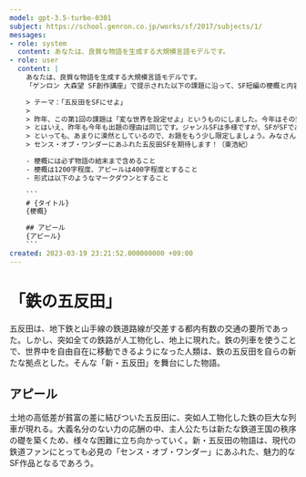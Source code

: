 ```yaml
---
model: gpt-3.5-turbo-0301
subject: https://school.genron.co.jp/works/sf/2017/subjects/1/
messages:
- role: system
  content: あなたは、良質な物語を生成する大規模言語モデルです。
- role: user
  content: |
    あなたは、良質な物語を生成する大規模言語モデルです。
    「ゲンロン 大森望 SF創作講座」で提示された以下の課題に沿って、SF短編の梗概と内容に関するアピールを書いてください。

    > テーマ：「五反田をSFにせよ」
    >
    > 昨年、この第1回の課題は「変な世界を設定せよ」というものにしました。今年はその完全に真逆の課題を設定したいと思います。今回は、ぼくたちが生きるこの日常、それそのものは基本的に変えないまま、「ただひとつだけ現実とは異なる設定が入った小説」を展開してください。
    > とはいえ、昨年も今年も出題の理由は同じです。ジャンルSFは多様ですが、SFがSFであるために必要な要素がひとつあります。それは「センス・オブ・ワンダー」、すなわち驚きの要素です。昨年は、その「驚き」を世界設定としてつくってほしいと思いました。今年はその逆で、世界設定は基本的に日常の延長のまま、物語のなかで「センス・オブ・ワンダー」を演出してほしいというのが願いです。
    > といっても、あまりに漠然としているので、お題をもう少し限定しましょう。みなさんはこれから1年間、ゲンロンのあるここ五反田に通うことになります。この五反田周辺は、これはこれで調べてみるといろいろ味わいのある土地で、地形の高低がそのまま貧富の差に結びついており、かつて小林多喜二がプロレタリアート小説の原型にしたなんて話もある。そんな五反田を舞台にして、「ただひとつだけ現実とは異なる設定が入った」SFを書いてみてください。
    > センス・オブ・ワンダーにあふれた五反田SFを期待します！（東浩紀）

    - 梗概には必ず物語の結末まで含めること
    - 梗概は1200字程度、アピールは400字程度とすること
    - 形式は以下のようなマークダウンとすること

    ```
    # {タイトル}
    {梗概}

    ## アピール
    {アピール}
    ```
created: 2023-03-19 23:21:52.000000000 +09:00
---
```

# 「鉄の五反田」
五反田は、地下鉄と山手線の鉄道路線が交差する都内有数の交通の要所であった。しかし、突如全ての鉄路が人工物化し、地上に現れた。鉄の列車を使うことで、世界中を自由自在に移動できるようになった人類は、鉄の五反田を自らの新たな拠点とした。そんな「新・五反田」を舞台にした物語。

## アピール
土地の高低差が貧富の差に結びついた五反田に、突如人工物化した鉄の巨大な列車が現れる。大義名分のない力の応酬の中、主人公たちは新たな鉄道王国の秩序の礎を築くため、様々な困難に立ち向かっていく。新・五反田の物語は、現代の鉄道ファンにとっても必見の「センス・オブ・ワンダー」にあふれた、魅力的なSF作品となるであろう。
